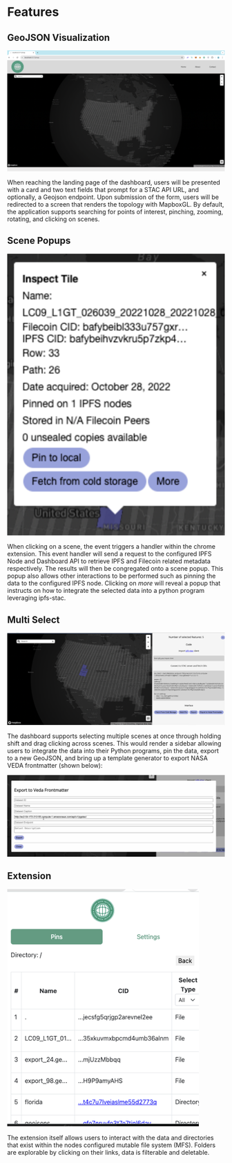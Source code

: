 # Features

## GeoJSON Visualization

![1743131568268](image/features/1743131568268.png)

When reaching the landing page of the dashboard, users will be presented with a card and two text fields that prompt for a STAC API URL, and optionally, a Geojson endpoint. Upon submission of the form, users will be redirected to a screen that renders the topology with MapboxGL. By default, the application supports searching for points of interest, pinching, zooming, rotating, and clicking on scenes.

## Scene Popups

![1743131677663](image/features/1743131677663.png)

When clicking on a scene, the event triggers a handler within the chrome extension. This event handler will send a request to the configured IPFS Node and Dashboard API to retrieve IPFS and Filecoin related metadata respectively. The results will then be congregated onto a scene popup. This popup also allows other interactions to be performed such as pinning the data to the configured IPFS node. Clicking on *more* will reveal a popup that instructs on how to integrate the selected data into a python program leveraging ipfs-stac.

## Multi Select

![1743131814017](image/features/1743131814017.png)

The dashboard supports selecting multiple scenes at once through holding shift and drag clicking across scenes. This would render a sidebar allowing users to integrate the data into their Python programs, pin the data, export to a new GeoJSON, and bring up a template generator to export NASA VEDA frontmatter (shown below):

![1743132094264](image/features/1743132094264.png)

## Extension

![1743132128419](image/features/1743132128419.png)

The extension itself allows users to interact with the data and directories that exist within the nodes configured mutable file system (MFS). Folders are explorable by clicking on their links, data is filterable and deletable.
